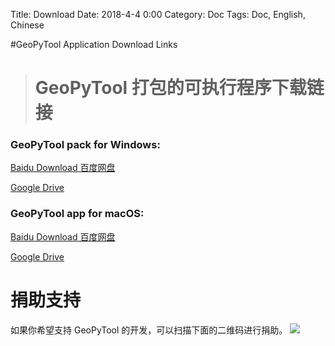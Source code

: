 Title: Download
Date: 2018-4-4 0:00
Category: Doc
Tags: Doc, English, Chinese

#GeoPyTool Application Download Links
># GeoPyTool 打包的可执行程序下载链接


### GeoPyTool pack for Windows:
[Baidu Download 百度网盘](https://pan.baidu.com/s/1JtmjEphWQhFEQpf-6yIQFQ)

[Google Drive](https://drive.google.com/open?id=1t2tJDx67pP5lehAo-wht_uuUWo_G9KeV)




### GeoPyTool app for macOS:
[Baidu Download 百度网盘](https://pan.baidu.com/s/1pxdJWKzwnE-ApZs4SLg1ZA)

[Google Drive](https://drive.google.com/open?id=1571PS3NVSDsfTbwt7XDbjgkm6ya4erKA)





# 捐助支持

如果你希望支持 GeoPyTool 的开发，可以扫描下面的二维码进行捐助。
![](https://raw.githubusercontent.com/GeoPyTool/GeoPyTool/master/img/WeChatQrCode.png)

